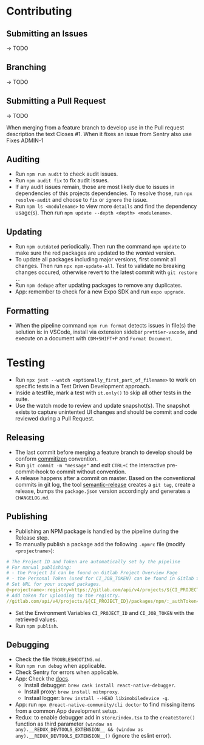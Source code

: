 # Contributing

## Submitting an Issues
-> TODO

## Branching
-> TODO

## Submitting a Pull Request
-> TODO

When merging from a feature branch to develop use in the Pull request description the text Closes #1. When it fixes an issue from Sentry also use Fixes ADMIN-1

## Auditing

- Run `npm run audit` to check audit issues.
- Run `npm audit fix` to fix audit issues.
- If any audit issues remain, those are most likely due to issues in dependencies of this projects dependencies. To resolve those, run `npx resolve-audit` and choose to `fix` or `ignore` the issue.
- Run `npm ls <modulename>` to view more `details` and find the dependency usage(s). Then run `npm update --depth <depth> <modulename>`.

## Updating

- Run `npm outdated` periodically. Then run the command `npm update` to make sure the red packages are updated to the *wanted* version.
- To update all packages including major versions, first commit all changes. Then run `npx npm-update-all`. Test to validate no breaking changes occured, otherwise revert to the latest commit with `git restore .`.
- Run `npm dedupe` after updating packages to remove any duplicates.
- App: remember to check for a new Expo SDK and run `expo upgrade`.

## Formatting

- When the pipeline command `npm run format` detects issues in file(s) the solution is: in VSCode, install via extension sidebar `prettier-vscode`, and execute on a document with `CDM+SHIFT+P` and `Format Document`.

# Testing

- Run `npx jest --watch <optionally_first_part_of_filename>` to work on specific tests in a Test Driven Development approach.
- Inside a testfile, mark a test with `it.only()` to skip all other tests in the suite.
- Use the watch mode to review and update snapshot(s). The snapshot exists to capture unintented UI changes and should be commit and code reviewed during a Pull Request.

## Releasing

- The last commit before merging a feature branch to develop should be conform [commitizen](https://github.com/commitizen/cz-cli) convention.
- Run `git commit -m "message"` and exit `CTRL+C` the interactive pre-commit-hook to commit without convention.
- A release happens after a commit on master. Based on the conventional commits in git log, the tool [semantic-release](https://github.com/semantic-release/semantic-release) creates a `git tag`, create a release, bumps the `package.json` version accordingly and generates a `CHANGELOG.md`.

## Publishing

- Publishing an NPM package is handled by the pipeline during the Release step.
- To manually publish a package add the following `.npmrc` file (modify `<projectname>`):
```yml
# The Project ID and Token are automatically set by the pipeline
# For manual publishing:
# - the Project Id can be found on Gitlab Project Overview Page
# - the Personal Token (used for CI_JOB_TOKEN) can be found in Gitlab > Group > Setting > Variables > GITLAB_TOKEN
# Set URL for your scoped packages.
@<projectname>:registry=https://gitlab.com/api/v4/projects/${CI_PROJECT_ID}/packages/npm/
# Add token for uploading to the registry.
//gitlab.com/api/v4/projects/${CI_PROJECT_ID}/packages/npm/:_authToken=${CI_JOB_TOKEN}
```
- Set the Environment Variables `CI_PROJECT_ID` and `CI_JOB_TOKEN` with the retrieved values.
- Run `npm publish`.

## Debugging

- Check the file `TROUBLESHOOTING.md`.
- Run `npm run debug` when applicable.
- Check Sentry for errors when applicable.
- App: Check the [docs](https://docs.expo.io/workflow/debugging/).
    - Install debugger: `brew cask install react-native-debugger`.
    - Install proxy: `brew install mitmproxy`.
    - Instaal logger: `brew install --HEAD libimobiledevice -g`.
- App: run `npx @react-native-community/cli doctor` to find missing items from a common App development setup.
- Redux: to enable debugger add in `store/index.tsx` to the `createStore()` function as third parameter `(window as any).__REDUX_DEVTOOLS_EXTENSION__ && (window as any).__REDUX_DEVTOOLS_EXTENSION__()` (ignore the eslint error).
